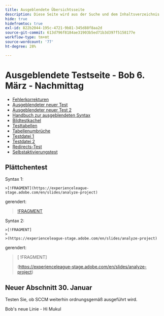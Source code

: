 ```yaml
---
title: Ausgeblendete Übersichtsseite
description: Diese Seite wird aus der Suche und dem Inhaltsverzeichnis ausgeblendet.
hide: true
hidefromtoc: true
exl-id: 822b2044-195c-4721-9b81-345d88f8aa2d
source-git-commit: 613d796f8184ae31903b5ed71b3d397f5158177e
workflow-type: tm+mt
source-wordcount: '77'
ht-degree: 28%

---
```


# Ausgeblendete Testseite - Bob 6. März - Nachmittag

+ [Fehlerkorrekturen](hidden/bug-fixes.md)
+ [Ausgeblendeter neuer Test](hidden-new-test.md)
+ [Ausgeblendeter neuer Test 2](hidden-new-test-2.md)
+ [Handbuch zur ausgeblendeten Syntax](hidden/syntax-style-guide.md)
+ [Bildtestkachel](hidden/test-page.md)
+ [Testtabellen](hidden/tables.md)
+ [Tabellenumbrüche](hidden/table-breaks.md)
+ [Testdatei 1](hidden/note-test.md)
+ [Testdatei 2](hidden-test.md)
+ [Redirects-Test](hidden/test-redirection.md)
+ [Selbstaktivierungstest](hidden/autoactivate.md)

## Plättchentest

Syntax 1:

```
>[!FRAGMENT](https://experienceleague-stage.adobe.com/en/slides/analyze-project)
```

gerendert:

>[ !FRAGMENT](https://experienceleague-stage.adobe.com/en/slides/analyze-project)


Syntax 2:

```
>[!FRAGMENT]
>
>(https://experienceleague-stage.adobe.com/en/slides/analyze-project)
```

gerendert:

>[ !FRAGMENT]
>
>(https://experienceleague-stage.adobe.com/en/slides/analyze-project)


## Neuer Abschnitt 30. Januar

Testen Sie, ob SCCM weiterhin ordnungsgemäß ausgeführt wird.

Bob&#39;s neue Linie - Hi Mukul
